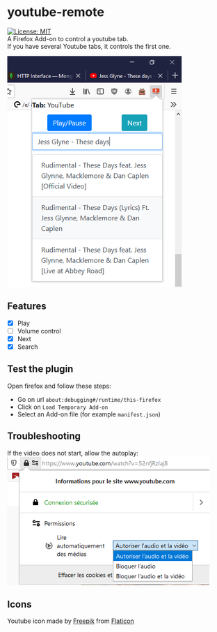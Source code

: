 # youtube-remote
[![License: MIT](https://img.shields.io/badge/License-GPLv3-blue.svg)](https://opensource.org/licenses/gpl-3.0)  
A Firefox Add-on to control a youtube tab.  
If you have several Youtube tabs, it controls the first one.

![addon](screenshot/addon.png)

## Features

- [x] Play
- [ ] Volume control
- [x] Next
- [x] Search

## Test the plugin

Open firefox and follow these steps:
- Go on url `about:debugging#/runtime/this-firefox`
- Click on `Load Temporary Add-on`
- Select an Add-on file (for example `manifest.json`)

## Troubleshooting
If the video does not start, allow the autoplay:  
![autoplay](screenshot/allow_autoplay.png)

## Icons
Youtube icon made by [Freepik](https://www.freepik.com/) from [Flaticon](www.flaticon.com)  

